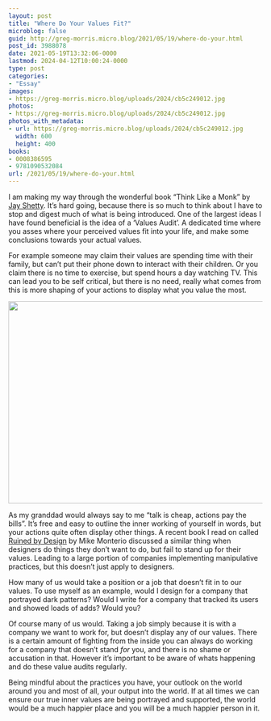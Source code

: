 ```yaml
---
layout: post
title: "Where Do Your Values Fit?"
microblog: false
guid: http://greg-morris.micro.blog/2021/05/19/where-do-your.html
post_id: 3988078
date: 2021-05-19T13:32:06-0000
lastmod: 2024-04-12T10:00:24-0000
type: post
categories:
- "Essay"
images:
- https://greg-morris.micro.blog/uploads/2024/cb5c249012.jpg
photos:
- https://greg-morris.micro.blog/uploads/2024/cb5c249012.jpg
photos_with_metadata:
- url: https://greg-morris.micro.blog/uploads/2024/cb5c249012.jpg
  width: 600
  height: 400
books:
- 0008386595
- 9781090532084
url: /2021/05/19/where-do-your.html
---
```

<!--kg-card-begin: html--><p>I am making my way through the wonderful book “Think Like a Monk” by <a href="https://micro.blog/books/0008386595">Jay Shetty</a>. It’s hard going, because there is so much to think about I have to stop and digest much of what is being introduced. One of the largest ideas I have found beneficial is the idea of a ‘Values Audit’. A dedicated time where you asses where your perceived values fit into your life, and make some conclusions towards your actual values.</p>
<p>For example someone may claim their values are spending time with their family, but can’t put their phone down to interact with their children. Or you claim there is no time to exercise, but spend hours a day watching TV. This can lead you to be self critical, but there is no need, really what comes from this is more shaping of your actions to display what you value the most.</p>
<p><img loading="lazy" src="https://greg-morris.micro.blog/uploads/2024/cb5c249012.jpg" width="600" height="400" alt="" /></p>
<p>As my granddad would always say to me “talk is cheap, actions pay the bills”. It’s free and easy to outline the inner working of yourself in words, but your actions quite often display other things. A recent book I read on called <a href="https://micro.blog/books/9781090532084">Ruined by Design</a> by Mike Monterio discussed a similar thing when designers do things they don’t want to do, but fail to stand up for their values. Leading to a large portion of companies implementing manipulative practices, but this doesn’t just apply to designers.</p>
<p>How many of us would take a position or a job that doesn’t fit in to our values. To use myself as an example, would I design for a company that portrayed dark patterns? Would I write for a company that tracked its users and showed loads of adds? Would you?</p>
<p>Of course many of us would. Taking a job simply because it is with a company we want to work for, but doesn’t display any of our values. There is a certain amount of fighting from the inside you can always do working for a company that doesn’t stand <em>for</em> you, and there is no shame or accusation in that. However it’s important to be aware of whats happening and do these value audits regularly.</p>
<p>Being mindful about the practices you have, your outlook on the world around you and most of all, your output into the world. If at all times we can ensure our true inner values are being portrayed and supported, the world would be a much happier place and you will be a much happier person in it.</p>
<!--kg-card-end: html-->
